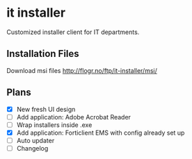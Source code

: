 # it installer
 Customized installer client for IT departments.

## Installation Files
Download msi files
http://flogr.no/ftp/it-installer/msi/

## Plans
- [x] New fresh UI design
- [ ] Add application: Adobe Acrobat Reader
- [ ] Wrap installers inside .exe
- [x] Add application: Forticlient EMS with config already set up
- [ ] Auto updater
- [ ] Changelog

